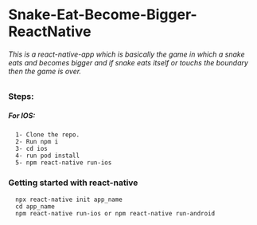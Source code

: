 # Snake-Eat-Become-Bigger-ReactNative

###### This is a react-native-app which is basically the game in which a snake eats and becomes bigger and if snake eats itself or touchs the boundary then the game is over.



### Steps:
  
   ##### For IOS:

      1- Clone the repo.
      2- Run npm i
      3- cd ios
      4- run pod install
      5- npm react-native run-ios
      
      
      
### Getting started with react-native
      npx react-native init app_name
      cd app_name
      npm react-native run-ios or npm react-native run-android
